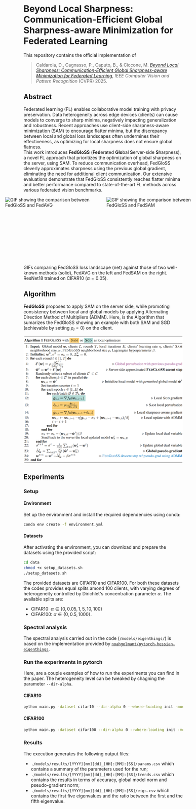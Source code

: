 # Beyond Local Sharpness: Communication-Efficient Global Sharpness-aware Minimization for Federated Learning

This repository contains the official implementation of
> Caldarola, D., Cagnasso, P., Caputo, B., & Ciccone, M. [_Beyond Local Sharpness: Communication-Efficient Global Sharpness-aware Minimization for Federated Learning_](https://arxiv.org/abs/2412.03752), _IEEE Computer Vision and Pattern Recognition_ (CVPR) 2025.

## Abstract
Federated learning (FL) enables collaborative model training with privacy preservation. Data heterogeneity across edge devices (clients) can cause models to converge to sharp minima, negatively impacting generalization and robustness. Recent approaches use client-side sharpness-aware minimization (SAM) to encourage flatter minima, but the discrepancy between local and global loss landscapes often undermines their effectiveness, as optimizing for local sharpness does not ensure global flatness.  
This work introduces **FedGloSS** (**Fed**erated **Glo**bal **S**erver-side **S**harpness), a novel FL approach that prioritizes the optimization of global sharpness on the server, using SAM. To reduce communication overhead, FedGloSS cleverly approximates sharpness using the previous global gradient, eliminating the need for additional client communication. Our extensive evaluations demonstrate that FedGloSS consistently reaches flatter minima and better performance compared to state-of-the-art FL methods across various federated vision benchmarks.

<div style="display: flex; justify-content: center; gap: 20px;">
  <img src="fedgloss-vs-fedavg.gif" alt="GIF showing the comparison between FedGloSS and FedAVG" width="300" height="200px">
  <img src="fedgloss-vs-fedsam.gif" alt="GIF showing the comparison between FedGloSS and FedSAM" width="300" height="200px">
</div>

GIFs comparing FedGloSS loss landscape (net) against those of two well-known methods (solid), FedAVG on the left and FedSAM on the right. ResNet18 trained on CIFAR10 ($\alpha = 0.05$).

## Algorithm
**FedGloSS** proposes to apply SAM on the server side, while promoting consistency between local and global models by applying Alternating Direction Method of Multipliers (ADMM). Here, is the Algorithm that sumarizes the FedGloSS showing an example with both SAM and SGD (achievable by setting $\rho_l = 0$) on the client.

<div style="display: flex; justify-content: center; gap: 20px;">
  <img src="algorithm.png" alt="Algorithm summarizing FedGloSS", width="800px">
</div>

## Experiments

### Setup
#### Environment
Set up the environment and install the required dependencies using conda:
```bash
conda env create -f environment.yml
```

#### Datasets
After activating the environment, you can download and prepare the datasets using the provided script:
```bash
cd data
chmod +x setup_datasets.sh
./setup_datasets.sh
```

The provided datasets are CIFAR10  and CIFAR100. For both these datasets the codes provides equal splits amond 100 clients, with varying degrees of heterogeneity controlled by Dirichlet's concentration parameter $\alpha$. The available splits are:
- CIFAR10: $\alpha \in \{0, 0.05, 1, 5, 10, 100\}$
- CIFAR100: $\alpha \in \{0, 0.5, 1000\}$.


### Spectral analysis
The spectral analysis carried out in the code (`/models/eigenthings/`) is based on the implementation provided by [`noahgolmant/pytorch-hessian-eigenthings`](https://github.com/noahgolmant/pytorch-hessian-eigenthings). 

### Run the experiments in pytorch
Here, are a couple examples of how to run the experiments you can find in the paper. The heterogeneity level can be tweaked by chagning the parameter `--dir-alpha`.

#### CIFAR10
```bash
python main.py -dataset cifar10 --dir-alpha 0 --where-loading init -model cnn --num-rounds 10000 --eval-every 100 --clients-per-round 5 -algorithm fedgloss --seed 0 --server-opt sgd --server-lr 1 --server-momentum 0 --batch-size 64 --num-epochs 1 -lr 0.01 --weight-decay 0.0004 -momentum 0 -device cuda:0 -rho 0.15 -eta 0 -beta 10 --server-rho 0.15 --rho-warmup-steps 2000
```

#### CIFAR100
```bash
python main.py -dataset cifar100 --dir-alpha 0 --where-loading init -model cnn --num-rounds 20000 --eval-every 100 --clients-per-round 5 -algorithm fedgloss --seed 0 --server-opt sgd --server-lr 1 --server-momentum 0 --batch-size 64 --num-epochs 1 -lr 0.01 --weight-decay 0.0004 -momentum 0 -device cuda:0 -rho 0.2 -eta 0 -beta 100 --server-rho 0.01 --rho-warmup-steps 15000
```

### Results
The execution generates the following output files:
- `./models/results/[YYYY][mm][dd]_[HH]:[MM]:[SS]/params.csv` which contains a summary of the parameters used for the run;
- `./models/results/[YYYY][mm][dd]_[HH]:[MM]:[SS]/trends.csv` which contains the results in terms of accuracy, global model norm and pseudo-gradient norm;
- `./models/results/[YYYY][mm][dd]_[HH]:[MM]:[SS]/eigs.csv` which contains the first five eigenvalues and the ratio between the first and the fifth eigenvalue.
